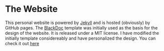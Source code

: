 # The Website

This personal website is powered by [Jekyll](http://jekyllrb.com) and is hosted (obviously) by GitHub pages. The [BlackDoc](https://github.com/karloespiritu/BlackDoc) template was initially used as the basis for the design of the website. It is released under a MIT license. I have modified the initially template considereably and have personalized the design. You can check it out [here](http://cakoch10.github.io/)

